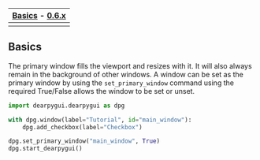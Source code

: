 | [Basics](#basics) - [0.6.x](https://github.com/hoffstadt/DearPyGui_06/wiki/Primary-Window) |
| ---- |
||

## Basics
The primary window fills the viewport and resizes with it. It will also always remain in the background of other windows. A window can be set as the primary window by using the `set_primary_window` command using the required True/False allows the window to be set or unset.

```python
import dearpygui.dearpygui as dpg

with dpg.window(label="Tutorial", id="main_window"):
    dpg.add_checkbox(label="Checkbox")

dpg.set_primary_window("main_window", True)
dpg.start_dearpygui()
```